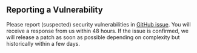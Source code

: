 ## Reporting a Vulnerability

Please report (suspected) security vulnerabilities in [GitHub issue](https://github.com/PiwikPRO/nuxt-piwik-pro/issues). You will receive a response from us within 48 hours. If the issue is confirmed, we will release a patch as soon as possible depending on complexity but historically within a few days.

